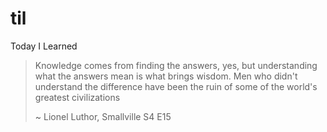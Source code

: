 # til
Today I Learned


> Knowledge comes from finding the answers, yes, but understanding what the answers mean is what brings wisdom. Men who didn't understand the difference have been the ruin of some of the world's greatest civilizations
>
> ~ Lionel Luthor, Smallville S4 E15